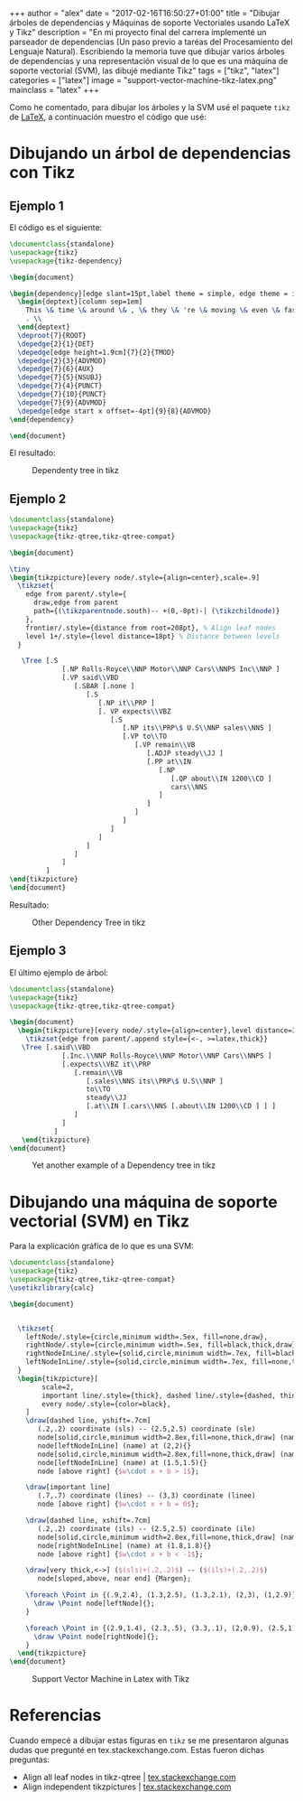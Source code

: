 +++
author = "alex"
date = "2017-02-16T16:50:27+01:00"
title = "Dibujar árboles de dependencias y Máquinas de soporte Vectoriales usando LaTeX y Tikz"
description = "En mi proyecto final del carrera implementé un parseador de dependencias (Un paso previo a taréas del Procesamiento del Lenguaje Natural). Escribiendo la memoria tuve que dibujar varios árboles de dependencias y una representación visual de lo que es una máquina de soporte vectorial (SVM), las dibujé mediante Tikz"
tags = ["tikz", "latex"]
categories = ["latex"]
image = "support-vector-machine-tikz-latex.png"
mainclass = "latex"
+++

Como he comentado, para dibujar los árboles y la SVM usé el paquete `tikz` de [LaTeX](https://elbauldelprogramador.com/tags/latex "LaTeX"), a continuación muestro el código que usé:

# Dibujando un árbol de dependencias con Tikz

<!--more--><!--ad-->

## Ejemplo 1

El código es el siguiente:

```latex
\documentclass{standalone}
\usepackage{tikz}
\usepackage{tikz-dependency}

\begin{document}

\begin{dependency}[edge slant=15pt,label theme = simple, edge theme = iron]
  \begin{deptext}[column sep=1em]
    This \& time \& around \& , \& they \& 're \& moving \& even \& faster \&
    . \\
  \end{deptext}
  \deproot{7}{ROOT}
  \depedge{2}{1}{DET}
  \depedge[edge height=1.9cm]{7}{2}{TMOD}
  \depedge{2}{3}{ADVMOD}
  \depedge{7}{6}{AUX}
  \depedge{7}{5}{NSUBJ}
  \depedge{7}{4}{PUNCT}
  \depedge{7}{10}{PUNCT}
  \depedge{7}{9}{ADVMOD}
  \depedge[edge start x offset=-4pt]{9}{8}{ADVMOD}
\end{dependency}

\end{document}
```

El resultado:

<figure>
<a href="/img/dependency-tree.png"><amp-img on="tap:lightbox1" role="button" tabindex="0" layout="responsive" src="/img/dependency-tree.png" alt="Dependenty tree in tikz" title="Dependenty tree in tikz" width="799" height="194"></amp-img></a>
<figcaption>Dependenty tree in tikz</figcaption>
</figure>


## Ejemplo 2

```latex
\documentclass{standalone}
\usepackage{tikz}
\usepackage{tikz-qtree,tikz-qtree-compat}

\begin{document}

\tiny
\begin{tikzpicture}[every node/.style={align=center},scale=.9]
  \tikzset{
    edge from parent/.style={
      draw,edge from parent
      path={(\tikzparentnode.south)-- +(0,-8pt)-| (\tikzchildnode)}
    },
    frontier/.style={distance from root=208pt}, % Align leaf nodes
    level 1+/.style={level distance=18pt} % Distance between levels
  }

   \Tree [.S
             [.NP Rolls-Royce\\NNP Motor\\NNP Cars\\NNPS Inc\\NNP ]
             [.VP said\\VBD
                [.SBAR [.none ]
                   [.S
                      [.NP it\\PRP ]
                      [. VP expects\\VBZ
                         [.S
                            [.NP its\\PRP\$ U.S\\NNP sales\\NNS ]
                            [.VP to\\TO
                               [.VP remain\\VB
                                  [.ADJP steady\\JJ ]
                                  [.PP at\\IN
                                     [.NP
                                        [.QP about\\IN 1200\\CD ]
                                        cars\\NNS
                                     ]
                                  ]
                               ]
                            ]
                         ]
                      ]
                   ]
                ]
             ]
         ]
\end{tikzpicture}
\end{document}
```

Resultado:

<figure>
<a href="/img/dependency-tree-2.png"><amp-img on="tap:lightbox1" role="button" tabindex="0" layout="responsive" src="/img/dependency-tree-2.png" alt="Other Dependency Tree in tikz" title="Other Dependency Tree in tikz" width="926" height="485"></amp-img></a>
<figcaption>Other Dependency Tree in tikz</figcaption>
</figure>


## Ejemplo 3

El último ejemplo de árbol:

```latex
\documentclass{standalone}
\usepackage{tikz}
\usepackage{tikz-qtree,tikz-qtree-compat}

\begin{document}
  \begin{tikzpicture}[every node/.style={align=center},level distance=30pt]
    \tikzset{edge from parent/.append style={<-, >=latex,thick}}
   \Tree [.said\\VBD
             [.Inc.\\NNP Rolls-Royce\\NNP Motor\\NNP Cars\\NNPS ]
             [.expects\\VBZ it\\PRP
                [.remain\\VB
                   [.sales\\NNS its\\PRP\$ U.S\\NNP ]
                   to\\TO
                   steady\\JJ
                   [.at\\IN [.cars\\NNS [.about\\IN 1200\\CD ] ] ]
                ]
             ]
           ]
   \end{tikzpicture}
\end{document}
```

<figure>
<a href="/img/dependency-tree-3.png"><amp-img on="tap:lightbox1" role="button" tabindex="0" layout="responsive" src="/img/dependency-tree-3.png" alt="Yet another example of a Dependency tree in tikz" title="Yet another example of a Dependency tree in tikz" width="795" height="513"></amp-img></a>
<figcaption>Yet another example of a Dependency tree in tikz</figcaption>
</figure>

# Dibujando una máquina de soporte vectorial (SVM) en Tikz

Para la explicación gráfica de lo que es una SVM:

```latex
\documentclass{standalone}
\usepackage{tikz}
\usepackage{tikz-qtree,tikz-qtree-compat}
\usetikzlibrary{calc}

\begin{document}


  \tikzset{
    leftNode/.style={circle,minimum width=.5ex, fill=none,draw},
    rightNode/.style={circle,minimum width=.5ex, fill=black,thick,draw},
    rightNodeInLine/.style={solid,circle,minimum width=.7ex, fill=black,thick,draw=white},
    leftNodeInLine/.style={solid,circle,minimum width=.7ex, fill=none,thick,draw},
  }
  \begin{tikzpicture}[
        scale=2,
        important line/.style={thick}, dashed line/.style={dashed, thin},
        every node/.style={color=black},
    ]
    \draw[dashed line, yshift=.7cm]
       (.2,.2) coordinate (sls) -- (2.5,2.5) coordinate (sle)
       node[solid,circle,minimum width=2.8ex,fill=none,thick,draw] (name) at (2,2){}
       node[leftNodeInLine] (name) at (2,2){}
       node[solid,circle,minimum width=2.8ex,fill=none,thick,draw] (name) at (1.5,1.5){}
       node[leftNodeInLine] (name) at (1.5,1.5){}
       node [above right] {$w\cdot x + b > 1$};

    \draw[important line]
       (.7,.7) coordinate (lines) -- (3,3) coordinate (linee)
       node [above right] {$w\cdot x + b = 0$};

    \draw[dashed line, xshift=.7cm]
       (.2,.2) coordinate (ils) -- (2.5,2.5) coordinate (ile)
       node[solid,circle,minimum width=2.8ex,fill=none,thick,draw] (name) at (1.8,1.8){}
       node[rightNodeInLine] (name) at (1.8,1.8){}
       node [above right] {$w\cdot x + b < -1$};

    \draw[very thick,<->] ($(sls)+(.2,.2)$) -- ($(ils)+(.2,.2)$)
       node[sloped,above, near end] {Margen};

    \foreach \Point in {(.9,2.4), (1.3,2.5), (1.3,2.1), (2,3), (1,2.9)}{
      \draw \Point node[leftNode]{};
    }

    \foreach \Point in {(2.9,1.4), (2.3,.5), (3.3,.1), (2,0.9), (2.5,1)}{
      \draw \Point node[rightNode]{};
    }
  \end{tikzpicture}
\end{document}
```

<figure>
<a href="/img/support-vector-machine-tikz-latex.png"><amp-img on="tap:lightbox1" role="button" tabindex="0" layout="responsive" src="/img/support-vector-machine-tikz-latex.png" alt="Support Vector Machine in Latex with Tikz" title="Support Vector Machine in Latex with Tikz" width="811" height="652"></amp-img></a>
<figcaption>Support Vector Machine in Latex with Tikz</figcaption>
</figure>

# Referencias

Cuando empecé a dibujar estas figuras en `tikz` se me presentaron algunas dudas que pregunté en tex.stackexchange.com. Estas fueron dichas preguntas:

- Align all leaf nodes in tikz-qtree | <a href="http://tex.stackexchange.com/questions/340929/align-all-leaf-nodes-in-tikz-qtree" target="_blank" title="Align all leaf nodes in tikz-qtree">tex.stackexchange.com</a>
- Align independent tikzpictures | <a href="http://tex.stackexchange.com/questions/342978/align-independent-tikzpictures" target="_blank" title="Align independent tikzpictures">tex.stackexchange.com</a>
